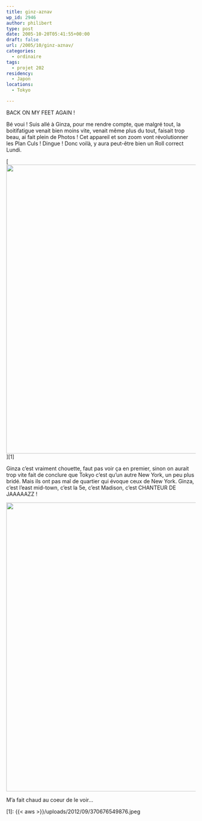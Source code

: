 ```yaml
---
title: ginz-aznav
wp_id: 2946
author: philibert
type: post
date: 2005-10-20T05:41:55+00:00
draft: false
url: /2005/10/ginz-aznav/
categories:
  - ordinaire
tags:
  - projet 202
residency:
  - Japon
locations:
  - Tokyo

---
```

BACK ON MY FEET AGAIN ! 

Bé voui ! Suis allé à Ginza, pour me rendre compte, que malgré tout, la boitifatigue venait bien moins vite, venait même plus du tout, faisait trop beau, ai fait plein de Photos ! Cet appareil et son zoom vont révolutionner les Plan Culs ! Dingue ! Donc voilà, y aura peut-être bien un Roll correct Lundi.

[<img src="{{< aws >}}/uploads/2012/09/370676549876.jpeg" alt="" title="370676549876" width="1024" height="768" class="alignnone size-full wp-image-2947" srcset="{{< aws >}}/uploads/2012/09/370676549876.jpeg 1024w, {{< aws >}}/uploads/2012/09/370676549876-300x225.jpeg 300w, {{< aws >}}/uploads/2012/09/370676549876-263x197.jpeg 263w, {{< aws >}}/uploads/2012/09/370676549876-650x487.jpeg 650w" sizes="(max-width: 1024px) 100vw, 1024px" />][1]

Ginza c&rsquo;est vraiment chouette, faut pas voir ça en premier, sinon on aurait trop vite fait de conclure que Tokyo c&rsquo;est qu&rsquo;un autre New York, un peu plus bridé. Mais ils ont pas mal de quartier qui évoque ceux de New York. Ginza, c&rsquo;est l&rsquo;east mid-town, c&rsquo;est la 5e, c&rsquo;est Madison, c&rsquo;est CHANTEUR DE JAAAAAZZ !

<div id="attachment_2948" class="wp-caption alignnone" style="max-width: 1024px">
  <a href="{{< aws >}}/uploads/2012/09/370676587295.jpeg"><img src="{{< aws >}}/uploads/2012/09/370676587295.jpeg" alt="" title="370676587295" width="1024" height="768" class="size-full wp-image-2948" srcset="{{< aws >}}/uploads/2012/09/370676587295.jpeg 1024w, {{< aws >}}/uploads/2012/09/370676587295-300x225.jpeg 300w, {{< aws >}}/uploads/2012/09/370676587295-263x197.jpeg 263w, {{< aws >}}/uploads/2012/09/370676587295-650x487.jpeg 650w" sizes="(max-width: 1024px) 100vw, 1024px" /></a>
  
  <p class="wp-caption-text">
    M&rsquo;a fait chaud au coeur de le voir&#8230;
  </p>
</div>

 [1]: {{< aws >}}/uploads/2012/09/370676549876.jpeg
